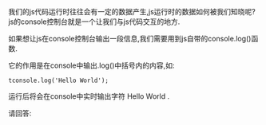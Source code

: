 我们的js代码运行时往往会有一定的数据产生,js运行时的数据如何被我们知晓呢?js的console控制台就是一个让我们与js代码交互的地方.

如果想让js在console控制台输出一段信息,我们需要用到js自带的console.log()函数.

它的作用是在console中输出.log()中括号内的内容,如:

    tconsole.log('Hello World');

运行后将会在console中实时输出字符 Hello World .

请回答:
